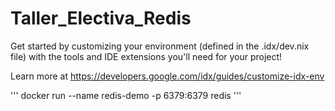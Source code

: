 # Taller_Electiva_Redis

Get started by customizing your environment (defined in the .idx/dev.nix file) with the tools and IDE extensions you'll need for your project!

Learn more at https://developers.google.com/idx/guides/customize-idx-env

'''
docker run --name redis-demo -p 6379:6379 redis
'''